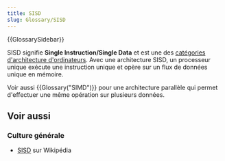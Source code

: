 ```yaml
---
title: SISD
slug: Glossary/SISD
---
```


{{GlossarySidebar}}

SISD signifie **Single Instruction/Single Data** et est une des [catégories d'architecture d'ordinateurs](https://fr.wikipedia.org/wiki/Taxonomie_de_Flynn). Avec une architecture SISD, un processeur unique exécute une instruction unique et opère sur un flux de données unique en mémoire.

Voir aussi {{Glossary("SIMD")}} pour une architecture parallèle qui permet d'effectuer une même opération sur plusieurs données.

## Voir aussi

### Culture générale

- [SISD](https://fr.wikipedia.org/wiki/Single_instruction_on_single_data) sur Wikipédia
